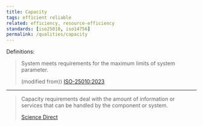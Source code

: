 ```yaml
---
title: Capacity
tags: efficient reliable
related: efficiency, resource-efficiency
standards: [iso25010, iso14756]
permalink: /qualities/capacity
---
```




Definitions:

>System meets requirements for the maximum limits of system parameter.
> 
>(modified from)) [ISO-25010:2023](/references/#iso-25010-2023)

<hr class="with-no-margin"/>

>Capacity requirements deal with the amount of information or services that can be handled by the component or system.
>
>[Science Direct](https://www.sciencedirect.com/topics/computer-science/capacity-requirement)
